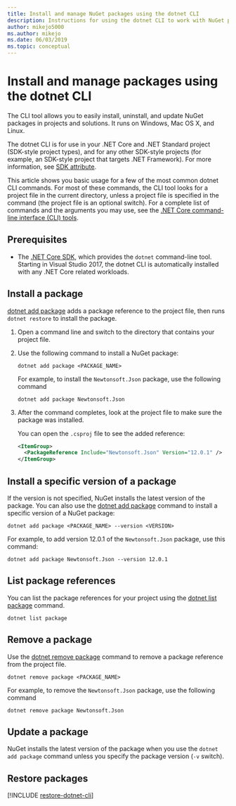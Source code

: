```yaml
---
title: Install and manage NuGet packages using the dotnet CLI
description: Instructions for using the dotnet CLI to work with NuGet packages.
author: mikejo5000
ms.author: mikejo
ms.date: 06/03/2019
ms.topic: conceptual
---
```


# Install and manage packages using the dotnet CLI

The CLI tool allows you to easily install, uninstall, and update NuGet packages in projects and solutions. It runs on Windows, Mac OS X, and Linux.

The dotnet CLI is for use in your .NET Core and .NET Standard project (SDK-style project types), and for any other SDK-style projects (for example, an SDK-style project that targets .NET Framework). For more information, see [SDK attribute](/dotnet/core/tools/csproj#additions).

This article shows you basic usage for a few of the most common dotnet CLI commands. For most of these commands, the CLI tool looks for a project file in the current directory, unless a project file is specified in the command (the project file is an optional switch). For a complete list of commands and the arguments you may use, see the [.NET Core command-line interface (CLI) tools](../reference/dotnet-commands.md).

## Prerequisites

- The [.NET Core SDK](https://www.microsoft.com/net/download/), which provides the `dotnet` command-line tool. Starting in Visual Studio 2017, the dotnet CLI is automatically installed with any .NET Core related workloads.

## Install a package

[dotnet add package](/dotnet/core/tools/dotnet-add-package?tabs=netcore2x) adds a package reference to the project file, then runs `dotnet restore` to install the package.

1. Open a command line and switch to the directory that contains your project file.

2. Use the following command to install a NuGet package:

    ```dotnetcli
    dotnet add package <PACKAGE_NAME>
    ```

    For example, to install the `Newtonsoft.Json` package, use the following command

    ```dotnetcli
    dotnet add package Newtonsoft.Json
    ```

3. After the command completes, look at the project file to make sure the package was installed.

   You can open the `.csproj` file to see the added reference:

    ```xml
    <ItemGroup>
      <PackageReference Include="Newtonsoft.Json" Version="12.0.1" />
    </ItemGroup>
    ```

## Install a specific version of a package

If the version is not specified, NuGet installs the latest version of the package. You can also use the [dotnet add package](/dotnet/core/tools/dotnet-add-package?tabs=netcore2x) command to install a specific version of a NuGet package:

```dotnetcli
dotnet add package <PACKAGE_NAME> --version <VERSION>
```

For example, to add version 12.0.1 of the `Newtonsoft.Json` package, use this command:

```dotnetcli
dotnet add package Newtonsoft.Json --version 12.0.1
```

## List package references

You can list the package references for your project using the [dotnet list package](/dotnet/core/tools/dotnet-list-package?tabs=netcore2x) command.

```dotnetcli
dotnet list package
```

## Remove a package

Use the [dotnet remove package](/dotnet/core/tools/dotnet-remove-package?tabs=netcore2x) command to remove a package reference from the project file.

```dotnetcli
dotnet remove package <PACKAGE_NAME>
```

For example, to remove the `Newtonsoft.Json` package, use the following command

```dotnetcli
dotnet remove package Newtonsoft.Json
```

## Update a package

NuGet installs the latest version of the package when you use the `dotnet add package` command unless you specify the package version (`-v` switch).

## Restore packages

[!INCLUDE [restore-dotnet-cli](includes/restore-dotnet-cli.md)]
